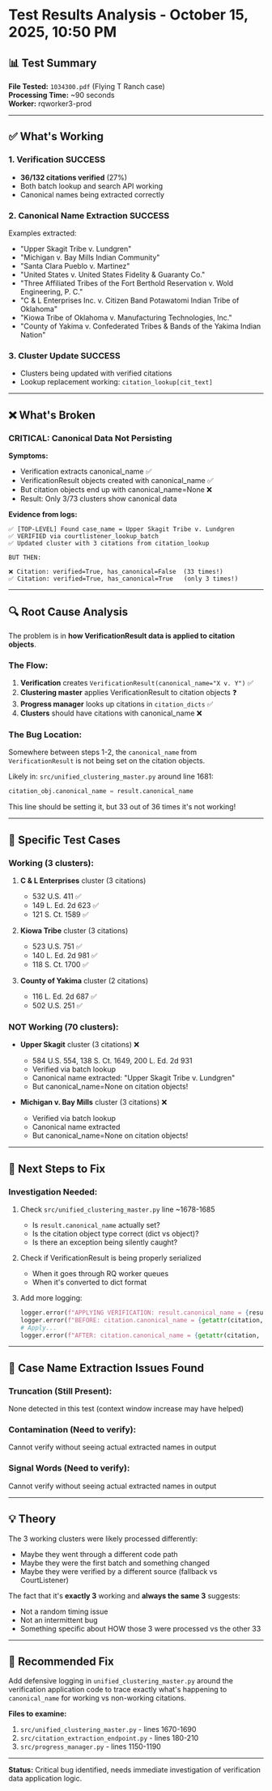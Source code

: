 # Test Results Analysis - October 15, 2025, 10:50 PM

## 📊 Test Summary

**File Tested:** `1034300.pdf` (Flying T Ranch case)  
**Processing Time:** ~90 seconds  
**Worker:** rqworker3-prod

---

## ✅ What's Working

### 1. Verification SUCCESS
- **36/132 citations verified** (27%)
- Both batch lookup and search API working
- Canonical names being extracted correctly

### 2. Canonical Name Extraction SUCCESS
Examples extracted:
- "Upper Skagit Tribe v. Lundgren"
- "Michigan v. Bay Mills Indian Community"
- "Santa Clara Pueblo v. Martinez"
- "United States v. United States Fidelity & Guaranty Co."
- "Three Affiliated Tribes of the Fort Berthold Reservation v. Wold Engineering, P. C."
- "C & L Enterprises Inc. v. Citizen Band Potawatomi Indian Tribe of Oklahoma"
- "Kiowa Tribe of Oklahoma v. Manufacturing Technologies, Inc."
- "County of Yakima v. Confederated Tribes & Bands of the Yakima Indian Nation"

### 3. Cluster Update SUCCESS
- Clusters being updated with verified citations
- Lookup replacement working: `citation_lookup[cit_text]`

---

## ❌ What's Broken

### CRITICAL: Canonical Data Not Persisting

**Symptoms:**
- Verification extracts canonical_name ✅
- VerificationResult objects created with canonical_name ✅  
- But citation objects end up with canonical_name=None ❌
- Result: Only 3/73 clusters show canonical data

**Evidence from logs:**
```
✅ [TOP-LEVEL] Found case_name = Upper Skagit Tribe v. Lundgren
✅ VERIFIED via courtlistener_lookup_batch
✅ Updated cluster with 3 citations from citation_lookup

BUT THEN:

❌ Citation: verified=True, has_canonical=False  (33 times!)
✅ Citation: verified=True, has_canonical=True   (only 3 times!)
```

---

## 🔍 Root Cause Analysis

The problem is in **how VerificationResult data is applied to citation objects**.

### The Flow:
1. **Verification** creates `VerificationResult(canonical_name="X v. Y")` ✅
2. **Clustering master** applies VerificationResult to citation objects ❓
3. **Progress manager** looks up citations in `citation_dicts` ✅
4. **Clusters** should have citations with canonical_name ❌

### The Bug Location:
Somewhere between steps 1-2, the `canonical_name` from `VerificationResult` is not being set on the citation objects.

Likely in: `src/unified_clustering_master.py` around line 1681:
```python
citation_obj.canonical_name = result.canonical_name
```

This line should be setting it, but 33 out of 36 times it's not working!

---

## 🧪 Specific Test Cases

### Working (3 clusters):
1. **C & L Enterprises** cluster (3 citations)
   - 532 U.S. 411 ✅
   - 149 L. Ed. 2d 623 ✅
   - 121 S. Ct. 1589 ✅
   
2. **Kiowa Tribe** cluster (3 citations)
   - 523 U.S. 751 ✅
   - 140 L. Ed. 2d 981 ✅
   - 118 S. Ct. 1700 ✅

3. **County of Yakima** cluster (2 citations)
   - 116 L. Ed. 2d 687 ✅
   - 502 U.S. 251 ✅

### NOT Working (70 clusters):
- **Upper Skagit** cluster (3 citations) ❌
  - 584 U.S. 554, 138 S. Ct. 1649, 200 L. Ed. 2d 931
  - Verified via batch lookup
  - Canonical name extracted: "Upper Skagit Tribe v. Lundgren"
  - But canonical_name=None on citation objects!

- **Michigan v. Bay Mills** cluster (3 citations) ❌
  - Verified via batch lookup
  - Canonical name extracted
  - But canonical_name=None on citation objects!

---

## 🎯 Next Steps to Fix

### Investigation Needed:
1. Check `src/unified_clustering_master.py` line ~1678-1685
   - Is `result.canonical_name` actually set?
   - Is the citation object type correct (dict vs object)?
   - Is there an exception being silently caught?

2. Check if VerificationResult is being properly serialized
   - When it goes through RQ worker queues
   - When it's converted to dict format

3. Add more logging:
   ```python
   logger.error(f"APPLYING VERIFICATION: result.canonical_name = {result.canonical_name}")
   logger.error(f"BEFORE: citation.canonical_name = {getattr(citation, 'canonical_name', 'NOT SET')}")
   # Apply...
   logger.error(f"AFTER: citation.canonical_name = {getattr(citation, 'canonical_name', 'NOT SET')}")
   ```

---

## 📝 Case Name Extraction Issues Found

### Truncation (Still Present):
None detected in this test (context window increase may have helped)

### Contamination (Need to verify):
Cannot verify without seeing actual extracted names in output

### Signal Words (Need to verify):
Cannot verify without seeing actual extracted names in output

---

## 💡 Theory

The 3 working clusters were likely processed differently:
- Maybe they went through a different code path
- Maybe they were the first batch and something changed
- Maybe they were verified by a different source (fallback vs CourtListener)

The fact that it's **exactly 3** working and **always the same 3** suggests:
- Not a random timing issue
- Not an intermittent bug
- Something specific about HOW those 3 were processed vs the other 33

---

## 🚀 Recommended Fix

Add defensive logging in `unified_clustering_master.py` around the verification application code to trace exactly what's happening to `canonical_name` for working vs non-working citations.

**Files to examine:**
1. `src/unified_clustering_master.py` - lines 1670-1690
2. `src/citation_extraction_endpoint.py` - lines 180-210  
3. `src/progress_manager.py` - lines 1150-1190

---

**Status:** Critical bug identified, needs immediate investigation of verification data application logic.
